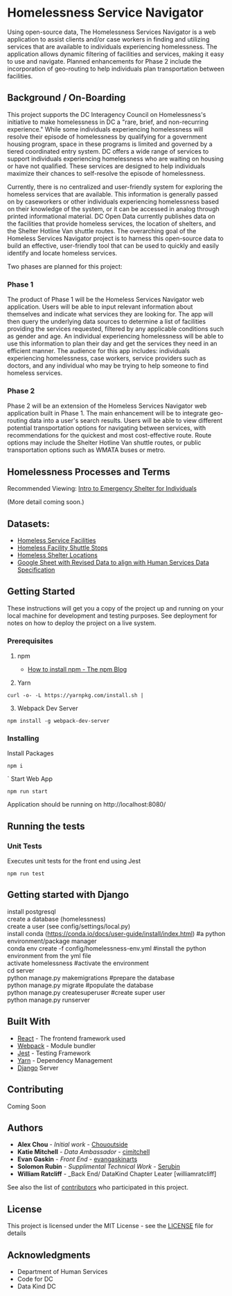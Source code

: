 # Homelessness Service Navigator

Using open-source data, The Homelessness Services Navigator is a web application to assist clients and/or case workers in
finding and utilizing services that are available to individuals experiencing homelessness. The application allows dynamic filtering of
facilities and services, making it easy to use and navigate. Planned enhancements for Phase 2 include the incorporation of geo-routing to help individuals plan transportation between facilities.

## Background / On-Boarding

This project supports the DC Interagency Council on Homelessness's initiative to make homelessness in DC a "rare, brief, and non-recurring experience." While some individuals experiencing homelessness will resolve their episode of homelessness by qualifying for a government housing program, space in these programs is limited and governed by a tiered coordinated entry system. DC offers a wide range of services to support individuals experiencing homelessness who are waiting on housing or have not qualified. These services are designed to help individuals maximize their chances to self-resolve the episode of homelessness.

Currently, there is no centralized and user-friendly system for exploring the homeless services that are available. This information is generally passed on by caseworkers or other individuals experiencing homelessness based on their knowledge of the system, or it can be accessed in analog through printed informational material. DC Open Data currently publishes data on the facilities that provide homeless services, the location of shelters, and the Shelter Hotline Van shuttle routes. The overarching goal of the Homeless Services Navigator project is to harness this open-source data to build an effective, user-friendly tool that can be used to quickly and easily identify and locate homeless services.

Two phases are planned for this project:

### Phase 1

The product of Phase 1 will be the Homeless Services Navigator web application. Users will be able to input relevant information about themselves and indicate what services they are looking for. The app will then query the underlying data sources to determine a list of facilities providing the services requested, filtered by any applicable conditions such as gender and age. An individual experiencing homelessness will be able to use this information to plan their day and get the services they need in an efficient manner. The audience for this app includes: individuals experiencing homelessness, case workers, service providers such as doctors, and any individual who may be trying to help someone to find homeless services.

### Phase 2

Phase 2 will be an extension of the Homeless Services Navigator web application built in Phase 1. The main enhancement will be to integrate geo-routing data into a user's search results. Users will be able to view different potential transportation options for navigating between services, with recommendations for the quickest and most cost-effective route. Route options may include the Shelter Hotline Van shuttle routes, or public transportation options such as WMATA buses or metro.

## Homelessness Processes and Terms

Recommended Viewing: [Intro to Emergency Shelter for Individuals](https://youtu.be/JtT67BfcihM)

(More detail coming soon.)

## Datasets:

* [Homeless Service Facilities](http://opendata.dc.gov/datasets/homeless-service-facilities)
* [Homeless Facility Shuttle Stops](http://opendata.dc.gov/datasets/567f007f2d2b4d2b9afe08b9eb620182_52)
* [Homeless Shelter Locations](http://opendata.dc.gov/datasets/87c5e68942304363a4578b30853f385d_25)
* [Google Sheet with Revised Data to align with Human Services Data Specification](https://docs.google.com/spreadsheets/d/1BQdht7Df-PyJVbzk4ykk3mWps6hgNkC_C8NMKX_drV4/edit?usp=sharing)

## Getting Started

These instructions will get you a copy of the project up and running on your local machine for development and testing
purposes. See deployment for notes on how to deploy the project on a live system.

### Prerequisites

1. npm

	* [How to install npm - The npm Blog](http://blog.npmjs.org/post/85484771375/how-to-install-npm)

2. Yarn

```
curl -o- -L https://yarnpkg.com/install.sh |
```

3. Webpack Dev Server

```
npm install -g webpack-dev-server
```

### Installing

Install Packages

```
npm i
```
`
Start Web App

```
npm run start
```

Application should be running on http://localhost:8080/

## Running the tests

### Unit Tests

Executes unit tests for the front end using Jest

```
npm run test
```

## Getting started with Django

install postgresql  
create a database (homelessness)  
create a user (see config/settings/local.py)  
install conda (https://conda.io/docs/user-guide/install/index.html) #a python environment/package manager  
conda env create -f config/homelessness-env.yml  #install the python environment from the yml file  
activate homelessness  #activate the environment  
cd server  
python manage.py makemigrations #prepare the database  
python manage.py migrate  #populate the database  
python manage.py createsuperuser  #create super user  
python manage.py runserver  



## Built With

* [React](https://reactjs.org/) - The frontend framework used
* [Webpack](https://webpack.js.org/) - Module bundler
* [Jest](https://facebook.github.io/jest/) - Testing Framework
* [Yarn](https://yarnpkg.com/en/) - Dependency Management
* [Django](https://www.djangoproject.com/) Server

## Contributing

Coming Soon

## Authors

* **Alex Chou** - _Initial work_ - [Chououtside](https://github.com/chououtside)
* **Katie Mitchell** - _Data Ambassador_ - [cimitchell](https://github.com/cimitchell)
* **Evan Gaskin** - _Front End_ - [evangaskinarts](https://github.com/evangaskinarts)
* **Solomon Rubin** - _Supplimental Technical Work_ - [Serubin](https://github.com/Serubin)
* **William Ratcliff** - _Back End/ DataKind Chapter Leater [williamratcliff]

See also the list of [contributors](https://github.com/DataKind-DC/homelessness-service-navigator/contributors) who
participated in this project.

## License

This project is licensed under the MIT License - see the [LICENSE](LICENSE) file for details

## Acknowledgments

* Department of Human Services
* Code for DC
* Data Kind DC

